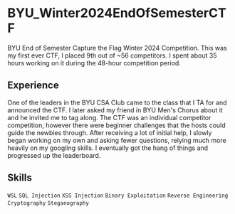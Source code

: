 # BYU_Winter2024EndOfSemesterCTF
BYU End of Semester Capture the Flag Winter 2024 Competition. This was my first ever CTF, I placed 9th out of ~56 competitors. I spent about 35 hours working on it during the 48-hour competition period.

## Experience
One of the leaders in the BYU CSA Club came to the class that I TA for and announced the CTF. I later asked my friend in BYU Men's Chorus about it and he invited me to tag along. The CTF was an individual competitor competition, however there were beginner challenges that the hosts could guide the newbies through. After receiving a lot of initial help, I slowly began working on my own and asking fewer questions, relying much more heavily on my googling skills. I eventually got the hang of things and progressed up the leaderboard.

## Skills
`WSL`
`SQL Injection`
`XSS Injection`
`Binary Exploitation`
`Reverse Engineering`
`Cryptography`
`Steganography`
